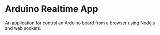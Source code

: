 # Arduino Realtime App
An application for control an Arduino board from a browser using Nodejs and web sockets.
